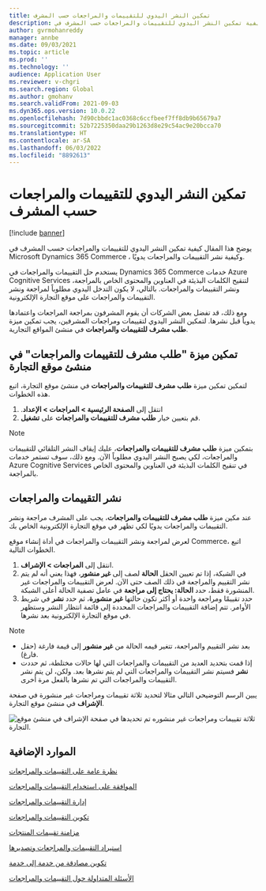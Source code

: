 ```yaml
---
title: تمكين النشر اليدوي للتقييمات والمراجعات حسب المشرف
description: يوضح هذا المقال كيفية تمكين النشر اليدوي للتقييمات والمراجعات حسب المشرف في Microsoft Dynamics 365 Commerce ، وكيفية نشر التقييمات والمراجعات يدويًا.
author: gvrmohanreddy
manager: annbe
ms.date: 09/03/2021
ms.topic: article
ms.prod: ''
ms.technology: ''
audience: Application User
ms.reviewer: v-chgri
ms.search.region: Global
ms.author: gmohanv
ms.search.validFrom: 2021-09-03
ms.dyn365.ops.version: 10.0.22
ms.openlocfilehash: 7d90cbbdc1ac0368c6ccfbeef7ff8db9b65679a7
ms.sourcegitcommit: 52b7225350daa29b1263d8e29c54ac9e20bcca70
ms.translationtype: HT
ms.contentlocale: ar-SA
ms.lasthandoff: 06/03/2022
ms.locfileid: "8892613"
---
```

# <a name="enable-manual-publishing-of-ratings-and-reviews-by-a-moderator"></a>تمكين النشر اليدوي للتقييمات والمراجعات حسب المشرف

[!include [banner](includes/banner.md)]

يوضح هذا المقال كيفية تمكين النشر اليدوي للتقييمات والمراجعات حسب المشرف في Microsoft Dynamics 365 Commerce ، وكيفية نشر التقييمات والمراجعات يدويًا.

يستخدم حل التقييمات والمراجعات في Dynamics 365 Commerce خدمات Azure Cognitive Services لتنقيح الكلمات البذيئة في العناوين والمحتوى الخاص بالمراجعة، ونشر التقييمات والمراجعات. بالتالي، لا يكون التدخل اليدوي مطلوباً لمراجعة ونشر التقييمات والمراجعات على موقع التجارة الإلكترونية.

ومع ذلك، قد تفضل بعض الشركات أن يقوم المشرفون بمراجعة المراجعات واعتمادها يدوياً قبل نشرها. لتمكين النشر اليدوي لتقييمات ومراجعات المشرفين، يجب تمكين ميزة **طلب مشرف للتقييمات والمراجعات** في منشئ المواقع التجارية.

## <a name="enable-the-require-moderator-for-ratings-and-reviews-feature-in-commerce-site-builder"></a>تمكين ميزة "طلب مشرف للتقييمات والمراجعات" في منشئ موقع التجارة

لتمكين تمكين ميزة **طلب مشرف للتقييمات والمراجعات** في منشئ موقع التجارة، اتبع هذه الخطوات.

1. انتقل إلى **الصفحة الرئيسية‬ \> المراجعات \> ‏‫الإعداد**.
1. قم بتعيين خيار **طلب مشرف للتقييمات والمراجعات** على **تشغيل**.

> [!NOTE]
> بتمكين ميزة **طلب مشرف للتقييمات والمراجعات**، عليك إيقاف النشر التلقائي للتقييمات والمراجعات، لكي يصبح النشر اليدوي مطلوباً الآن. ومع ذلك، سوف تستمر خدمات Azure Cognitive Services في تنقيح الكلمات البذيئة في العناوين والمحتوى الخاص بالمراجعة.

<!--![Require moderator for ratings and reviews setting in Commerce site builder.](media/Ratings-reviews-settings-human-moderation.png)-->

## <a name="publish-ratings-and-reviews"></a>نشر التقييمات والمراجعات

عند مكين ميزة **طلب مشرف للتقييمات والمراجعات**، يجب على المشرف مراجعة ونشر التقييمات والمراجعات يدويًا لكي تظهر في موقع التجارة الإلكترونية الخاص بك.

لعرض لمراجعة ونشر التقييمات والمراجعات في أداة إنشاء موقع Commerce، اتبع الخطوات التالية.

1. انتقل إلى **المراجعات \> الإشراف**.
1. في الشبكة، إذا تم تعيين الحقل **الحالة** لصف إلى **غير منشور**، فهذا يعني أنه لم يتم نشر التقييم والمراجعة في ذلك الصف حتى الآن. لعرض التقييمات والمراجعات غير المنشورة فقط، حدد **الحالة: يحتاج إلى مراجعة** في عامل تصفية الحالة أعلى الشبكة.
1. حدد تقييمًا ومراجعة واحدة أو أكثر تكون حالتها **غير منشورة**، ثم حدد **نشر** في شريط الأوامر. تتم إضافة التقييمات والمراجعات المحددة إلى قائمة انتظار النشر وستظهر في موقع التجارة الإلكترونية بعد نشرها.

> [!NOTE]
> - بعد نشر التقييم والمراجعة، تتغير قيمه الحالة من **غير منشور** إلى قيمة فارغة (حقل فارغ).
> - إذا قمت بتحديد العديد من التقييمات والمراجعات التي لها حالات مختلطة، ثم حددت **نشر** فسيتم نشر التقييمات والمراجعات التي لم يتم نشرها بعد. ولكن، لن يتم نشر التقييمات والمراجعات التي تم نشرها بالفعل مرة أخرى.

يبين الرسم التوضيحي التالي مثالا لتحديد ثلاثة تقييمات ومراجعات غير منشورة في صفحة **الإشراف** في منشئ موقع التجارة.

![ثلاثة تقييمات ومراجعات غير منشوره تم تحديدها في صفحة الإشراف في منشئ موقع التجارة.](media/Ratings-reviews-publishing-reviews.png)

<!--![Dynamics 365 Commerce - Ratings and Review configuration 2](media/Ratings-reviews-published-reviews.png)-->
<!--![Status filter](media/Ratings-reviews-published-reviews-status-filter.png)-->

## <a name="additional-resources"></a>الموارد الإضافية

[نظرة عامة على التقييمات والمراجعات](ratings-reviews-overview.md)

[الموافقة على استخدام التقييمات والمراجعات](opt-in-ratings-reviews.md)

[إدارة التقييمات والمراجعات](manage-reviews.md)

[تكوين التقييمات والمراجعات](configure-ratings-reviews.md)

[مزامنة تقييمات المنتجات](sync-product-ratings.md)

[استيراد التقييمات والمراجعات وتصديرها](import-export-reviews.md)

[تكوين مصادقة من خدمة إلى خدمة](service-to-service-auth.md)

[الأسئلة المتداولة حول التقييمات والمراجعات](ratings-reviews-faq.md)
